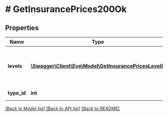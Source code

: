 # # GetInsurancePrices200Ok

## Properties

Name | Type | Description | Notes
------------ | ------------- | ------------- | -------------
**levels** | [**\Swagger\Client\Eve\Model\GetInsurancePricesLevel[]**](GetInsurancePricesLevel.md) | A list of a available insurance levels for this ship type |
**type_id** | **int** | type_id integer |

[[Back to Model list]](../../README.md#models) [[Back to API list]](../../README.md#endpoints) [[Back to README]](../../README.md)
